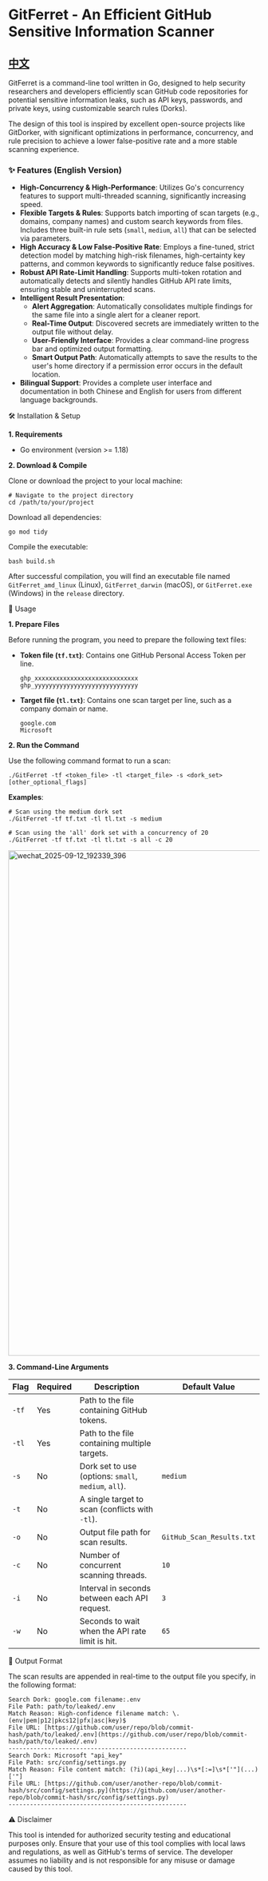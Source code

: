 # GitFerret - An Efficient GitHub Sensitive Information Scanner

## [中文](README.md)

GitFerret is a command-line tool written in Go, designed to help security researchers and developers efficiently scan GitHub code repositories for potential sensitive information leaks, such as API keys, passwords, and private keys, using customizable search rules (Dorks).

The design of this tool is inspired by excellent open-source projects like GitDorker, with significant optimizations in performance, concurrency, and rule precision to achieve a lower false-positive rate and a more stable scanning experience.

### ✨ Features (English Version)

- **High-Concurrency & High-Performance**: Utilizes Go's concurrency features to support multi-threaded scanning, significantly increasing speed.
- **Flexible Targets & Rules**: Supports batch importing of scan targets (e.g., domains, company names) and custom search keywords from files. Includes three built-in rule sets (`small`, `medium`, `all`) that can be selected via parameters.
- **High Accuracy & Low False-Positive Rate**: Employs a fine-tuned, strict detection model by matching high-risk filenames, high-certainty key patterns, and common keywords to significantly reduce false positives.
- **Robust API Rate-Limit Handling**: Supports multi-token rotation and automatically detects and silently handles GitHub API rate limits, ensuring stable and uninterrupted scans.
- **Intelligent Result Presentation**:
  - **Alert Aggregation**: Automatically consolidates multiple findings for the same file into a single alert for a cleaner report.
  - **Real-Time Output**: Discovered secrets are immediately written to the output file without delay.
  - **User-Friendly Interface**: Provides a clear command-line progress bar and optimized output formatting.
  - **Smart Output Path**: Automatically attempts to save the results to the user's home directory if a permission error occurs in the default location.
- **Bilingual Support**: Provides a complete user interface and documentation in both Chinese and English for users from different language backgrounds.

🛠️ Installation & Setup

**1. Requirements**

- Go environment (version >= 1.18)

**2. Download & Compile**

Clone or download the project to your local machine:

```
# Navigate to the project directory
cd /path/to/your/project
```

Download all dependencies:

```
go mod tidy
```

Compile the executable:

```
bash build.sh
```

After successful compilation, you will find an executable file named `GitFerret_amd_linux` (Linux), `GitFerret_darwin` (macOS), or `GitFerret.exe` (Windows) in the `release` directory.

🚀 Usage

**1. Prepare Files**

Before running the program, you need to prepare the following text files:

- **Token file (`tf.txt`)**: Contains one GitHub Personal Access Token per line.

  ```
  ghp_xxxxxxxxxxxxxxxxxxxxxxxxxxxxx
  ghp_yyyyyyyyyyyyyyyyyyyyyyyyyyyyy
  ```

- **Target file (`tl.txt`)**: Contains one scan target per line, such as a company domain or name.

  ```
  google.com
  Microsoft
  ```

**2. Run the Command**

Use the following command format to run a scan:

```
./GitFerret -tf <token_file> -tl <target_file> -s <dork_set> [other_optional_flags]
```

**Examples**:

```
# Scan using the medium dork set
./GitFerret -tf tf.txt -tl tl.txt -s medium

# Scan using the 'all' dork set with a concurrency of 20
./GitFerret -tf tf.txt -tl tl.txt -s all -c 20
```

<img width="2520" height="1011" alt="wechat_2025-09-12_192339_396" src="https://github.com/user-attachments/assets/b929eac3-7f89-47c1-8d53-a4b41ea46c79" />


**3. Command-Line Arguments**

| Flag  | Required | Description                                          | Default Value             |
| ----- | -------- | ---------------------------------------------------- | ------------------------- |
| `-tf` | Yes      | Path to the file containing GitHub tokens.           |                           |
| `-tl` | Yes      | Path to the file containing multiple targets.        |                           |
| `-s`  | No       | Dork set to use (options: `small`, `medium`, `all`). | `medium`                  |
| `-t`  | No       | A single target to scan (conflicts with `-tl`).      |                           |
| `-o`  | No       | Output file path for scan results.                   | `GitHub_Scan_Results.txt` |
| `-c`  | No       | Number of concurrent scanning threads.               | `10`                      |
| `-i`  | No       | Interval in seconds between each API request.        | `3`                       |
| `-w`  | No       | Seconds to wait when the API rate limit is hit.      | `65`                      |

📄 Output Format

The scan results are appended in real-time to the output file you specify, in the following format:

```
Search Dork: google.com filename:.env
File Path: path/to/leaked/.env
Match Reason: High-confidence filename match: \.(env|pem|p12|pkcs12|pfx|asc|key)$
File URL: [https://github.com/user/repo/blob/commit-hash/path/to/leaked/.env](https://github.com/user/repo/blob/commit-hash/path/to/leaked/.env)
--------------------------------------------------
Search Dork: Microsoft "api_key"
File Path: src/config/settings.py
Match Reason: File content match: (?i)(api_key|...)\s*[:=]\s*['"](...)['"]
File URL: [https://github.com/user/another-repo/blob/commit-hash/src/config/settings.py](https://github.com/user/another-repo/blob/commit-hash/src/config/settings.py)
--------------------------------------------------
```

⚠️ Disclaimer

This tool is intended for authorized security testing and educational purposes only. Ensure that your use of this tool complies with local laws and regulations, as well as GitHub's terms of service. The developer assumes no liability and is not responsible for any misuse or damage caused by this tool.
